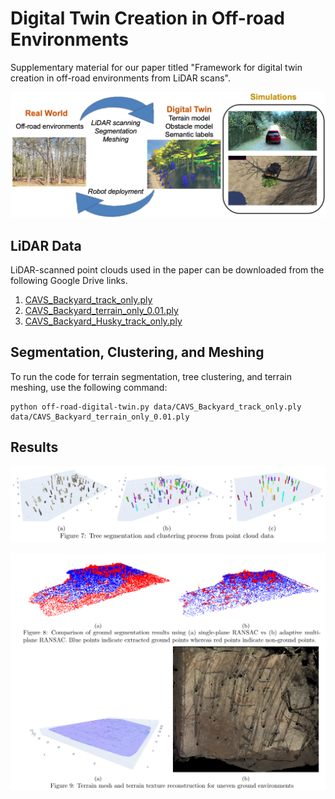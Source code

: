# Digital Twin Creation in Off-road Environments

Supplementary material for our paper titled "Framework for digital twin creation in off-road environments
from LiDAR scans".

![framework](figures/framework.png?raw=true)

## LiDAR Data

LiDAR-scanned point clouds used in the paper can be downloaded from the following Google Drive links. 

1. [CAVS\_Backyard\_track\_only.ply](https://drive.google.com/file/d/1UZoh22e8g9w7In62pIuFmtEHVhRBQMwp/view?usp=sharing)
2. [CAVS\_Backyard\_terrain\_only\_0.01.ply](https://drive.google.com/file/d/1dGpQTv501qe9y9rQXEH8vN5Hc07ZvNNA/view?usp=sharing)
3. [CAVS\_Backyard\_Husky\_track\_only.ply](https://drive.google.com/file/d/125uWzAHpp_8jrUDOrXr5GxqukYwXAwk3/view?usp=sharing)

## Segmentation, Clustering, and Meshing

To run the code for terrain segmentation, tree clustering, and terrain meshing, use the following command:
    
    python off-road-digital-twin.py data/CAVS_Backyard_track_only.ply data/CAVS_Backyard_terrain_only_0.01.ply

## Results

![tree-results](figures/tree_segmentation_results.png?raw=true)

![terrain-results](figures/terrain_segmentation_results.png?raw=true)


